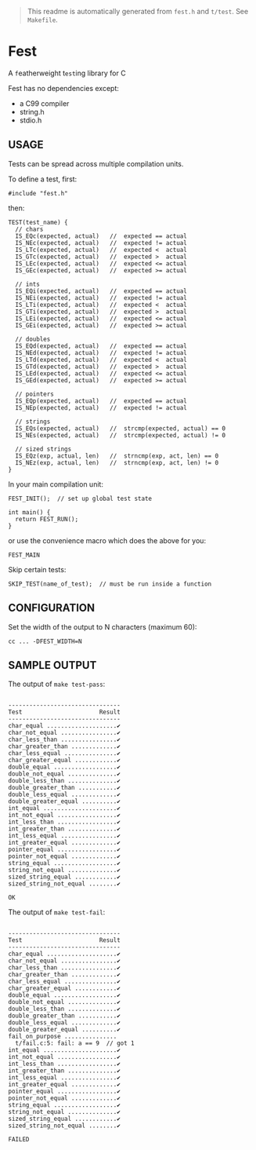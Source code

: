 > This readme is automatically generated from `fest.h` and `t/test`. See `Makefile`.


Fest
====

A `f`eatherweight t`est`ing library for C

Fest has no dependencies except:
- a C99 compiler
- string.h
- stdio.h


USAGE
-----

Tests can be spread across multiple compilation units.

To define a test, first:

    #include "fest.h"

then:

    TEST(test_name) {
      // chars
      IS_EQc(expected, actual)   //  expected == actual
      IS_NEc(expected, actual)   //  expected != actual
      IS_LTc(expected, actual)   //  expected <  actual
      IS_GTc(expected, actual)   //  expected >  actual
      IS_LEc(expected, actual)   //  expected <= actual
      IS_GEc(expected, actual)   //  expected >= actual

      // ints
      IS_EQi(expected, actual)   //  expected == actual
      IS_NEi(expected, actual)   //  expected != actual
      IS_LTi(expected, actual)   //  expected <  actual
      IS_GTi(expected, actual)   //  expected >  actual
      IS_LEi(expected, actual)   //  expected <= actual
      IS_GEi(expected, actual)   //  expected >= actual

      // doubles
      IS_EQd(expected, actual)   //  expected == actual
      IS_NEd(expected, actual)   //  expected != actual
      IS_LTd(expected, actual)   //  expected <  actual
      IS_GTd(expected, actual)   //  expected >  actual
      IS_LEd(expected, actual)   //  expected <= actual
      IS_GEd(expected, actual)   //  expected >= actual

      // pointers
      IS_EQp(expected, actual)   //  expected == actual
      IS_NEp(expected, actual)   //  expected != actual

      // strings
      IS_EQs(expected, actual)   //  strcmp(expected, actual) == 0
      IS_NEs(expected, actual)   //  strcmp(expected, actual) != 0
      
      // sized strings
      IS_EQz(exp, actual, len)   //  strncmp(exp, act, len) == 0
      IS_NEz(exp, actual, len)   //  strncmp(exp, act, len) != 0
    }


In your main compilation unit:

    FEST_INIT();  // set up global test state

    int main() {
      return FEST_RUN();
    }

or use the convenience macro which does the above for you:

    FEST_MAIN


Skip certain tests:

    SKIP_TEST(name_of_test);  // must be run inside a function


CONFIGURATION
-------------

Set the width of the output to N characters (maximum 60):

    cc ... -DFEST_WIDTH=N



SAMPLE OUTPUT
-------------

The output of `make test-pass`:
```

--------------------------------
Test                      Result
--------------------------------
char_equal ....................✔
char_not_equal ................✔
char_less_than ................✔
char_greater_than .............✔
char_less_equal ...............✔
char_greater_equal ............✔
double_equal ..................✔
double_not_equal ..............✔
double_less_than ..............✔
double_greater_than ...........✔
double_less_equal .............✔
double_greater_equal ..........✔
int_equal .....................✔
int_not_equal .................✔
int_less_than .................✔
int_greater_than ..............✔
int_less_equal ................✔
int_greater_equal .............✔
pointer_equal .................✔
pointer_not_equal .............✔
string_equal ..................✔
string_not_equal ..............✔
sized_string_equal ............✔
sized_string_not_equal ........✔

OK

```

The output of `make test-fail`:
```

--------------------------------
Test                      Result
--------------------------------
char_equal ....................✔
char_not_equal ................✔
char_less_than ................✔
char_greater_than .............✔
char_less_equal ...............✔
char_greater_equal ............✔
double_equal ..................✔
double_not_equal ..............✔
double_less_than ..............✔
double_greater_than ...........✔
double_less_equal .............✔
double_greater_equal ..........✔
fail_on_purpose ...............
  t/fail.c:5: fail: a == 9  // got 1
int_equal .....................✔
int_not_equal .................✔
int_less_than .................✔
int_greater_than ..............✔
int_less_equal ................✔
int_greater_equal .............✔
pointer_equal .................✔
pointer_not_equal .............✔
string_equal ..................✔
string_not_equal ..............✔
sized_string_equal ............✔
sized_string_not_equal ........✔

FAILED

```
